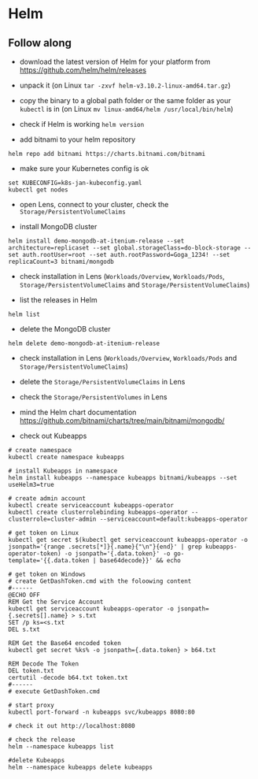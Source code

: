 # Helm

## Follow along

* download the latest version of Helm for your platform from <https://github.com/helm/helm/releases>

* unpack it (on Linux `tar -zxvf helm-v3.10.2-linux-amd64.tar.gz`)

* copy the binary to a global path folder or the same folder as your `kubectl` is in (on Linux `mv linux-amd64/helm /usr/local/bin/helm`)

* check if Helm is working `helm version`

* add bitnami to your helm repository

```shell
helm repo add bitnami https://charts.bitnami.com/bitnami
```

* make sure your Kubernetes config is ok

```shell
set KUBECONFIG=k8s-jan-kubeconfig.yaml
kubectl get nodes
```

* open Lens, connect to your cluster, check the `Storage/PersistentVolumeClaims`

* install MongoDB cluster

```shell
helm install demo-mongodb-at-itenium-release --set architecture=replicaset --set global.storageClass=do-block-storage --set auth.rootUser=root --set auth.rootPassword=Goga_1234! --set replicaCount=3 bitnami/mongodb
```

* check installation in Lens (`Workloads/Overview`, `Workloads/Pods`, `Storage/PersistentVolumeClaims` and `Storage/PersistentVolumeClaims`)

* list the releases in Helm

```shell
helm list
```

* delete the MongoDB cluster

```shell
helm delete demo-mongodb-at-itenium-release
```

* check installation in Lens (`Workloads/Overview`, `Workloads/Pods` and `Storage/PersistentVolumeClaims`)

* delete the `Storage/PersistentVolumeClaims` in Lens

* check the `Storage/PersistentVolumes` in Lens

* mind the Helm chart documentation <https://github.com/bitnami/charts/tree/main/bitnami/mongodb/>

* check out Kubeapps

```shell
# create namespace
kubectl create namespace kubeapps

# install Kubeapps in namespace
helm install kubeapps --namespace kubeapps bitnami/kubeapps --set useHelm3=true

# create admin account
kubectl create serviceaccount kubeapps-operator
kubectl create clusterrolebinding kubeapps-operator --clusterrole=cluster-admin --serviceaccount=default:kubeapps-operator

# get token on Linux
kubectl get secret $(kubectl get serviceaccount kubeapps-operator -o jsonpath='{range .secrets[*]}{.name}{"\n"}{end}' | grep kubeapps-operator-token) -o jsonpath='{.data.token}' -o go-template='{{.data.token | base64decode}}' && echo

# get token on Windows
# create GetDashToken.cmd with the foloowing content
#------
@ECHO OFF
REM Get the Service Account
kubectl get serviceaccount kubeapps-operator -o jsonpath={.secrets[].name} > s.txt
SET /p ks=<s.txt
DEL s.txt

REM Get the Base64 encoded token
kubectl get secret %ks% -o jsonpath={.data.token} > b64.txt

REM Decode The Token
DEL token.txt
certutil -decode b64.txt token.txt
#------
# execute GetDashToken.cmd

# start proxy
kubectl port-forward -n kubeapps svc/kubeapps 8080:80

# check it out http://localhost:8080

# check the release
helm --namespace kubeapps list

#delete Kubeapps
helm --namespace kubeapps delete kubeapps
```